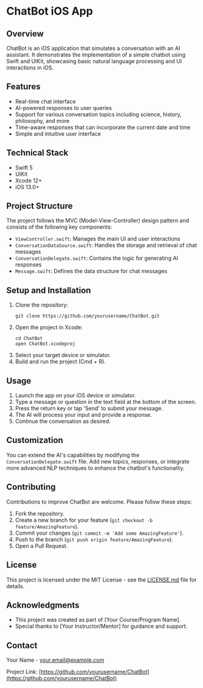 # ChatBot iOS App

## Overview
ChatBot is an iOS application that simulates a conversation with an AI assistant. It demonstrates the implementation of a simple chatbot using Swift and UIKit, showcasing basic natural language processing and UI interactions in iOS.

## Features
- Real-time chat interface
- AI-powered responses to user queries
- Support for various conversation topics including science, history, philosophy, and more
- Time-aware responses that can incorporate the current date and time
- Simple and intuitive user interface

## Technical Stack
- Swift 5
- UIKit
- Xcode 12+
- iOS 13.0+

## Project Structure
The project follows the MVC (Model-View-Controller) design pattern and consists of the following key components:

- `ViewController.swift`: Manages the main UI and user interactions
- `ConversationDataSource.swift`: Handles the storage and retrieval of chat messages
- `ConversationDelegate.swift`: Contains the logic for generating AI responses
- `Message.swift`: Defines the data structure for chat messages

## Setup and Installation
1. Clone the repository:
   ```
   git clone https://github.com/yourusername/ChatBot.git
   ```
2. Open the project in Xcode:
   ```
   cd ChatBot
   open ChatBot.xcodeproj
   ```
3. Select your target device or simulator.
4. Build and run the project (Cmd + R).

## Usage
1. Launch the app on your iOS device or simulator.
2. Type a message or question in the text field at the bottom of the screen.
3. Press the return key or tap 'Send' to submit your message.
4. The AI will process your input and provide a response.
5. Continue the conversation as desired.

## Customization
You can extend the AI's capabilities by modifying the `ConversationDelegate.swift` file. Add new topics, responses, or integrate more advanced NLP techniques to enhance the chatbot's functionality.

## Contributing
Contributions to improve ChatBot are welcome. Please follow these steps:
1. Fork the repository.
2. Create a new branch for your feature (`git checkout -b feature/AmazingFeature`).
3. Commit your changes (`git commit -m 'Add some AmazingFeature'`).
4. Push to the branch (`git push origin feature/AmazingFeature`).
5. Open a Pull Request.

## License
This project is licensed under the MIT License - see the [LICENSE.md](LICENSE.md) file for details.

## Acknowledgments
- This project was created as part of [Your Course/Program Name].
- Special thanks to [Your Instructor/Mentor] for guidance and support.

## Contact
Your Name - [your.email@example.com](mailto:your.email@example.com)

Project Link: [https://github.com/yourusername/ChatBot](https://github.com/yourusername/ChatBot)
